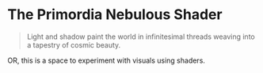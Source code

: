 # The Primordia Nebulous Shader

> Light and shadow paint the world in infinitesimal threads weaving into a tapestry of cosmic beauty.

OR, this is a space to experiment with visuals using shaders.
